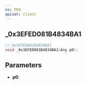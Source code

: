 ```yaml
---
ns: PED
apiset: client
---
```

## _0x3EFED081B4834BA1

```c
// 0x3EFED081B4834BA1
void _0x3EFED081B4834BA1(Any p0);
```


## Parameters
* **p0**: